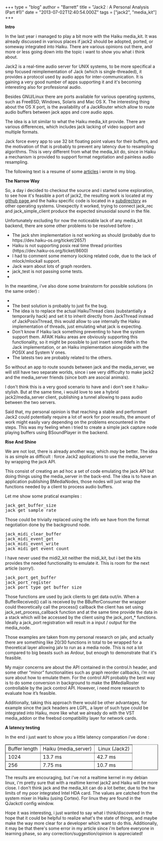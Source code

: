 +++
type = "blog"
author = "Barrett"
title = "Jack2 : A Personal Analysis (Part #1)"
date = "2013-07-02T12:40:54.000Z"
tags = ["jack2", "media_kit"]
+++

<strong>Intro</strong>

In the last year i managed to play a bit more with the Haiku media_kit.
It was already discussed in various places if jack2 should be adopted, ported, or someway integrated into Haiku. There are various opinions out there, and more or less going down into the topic i want to show you what i think about.

Jack2 is a real-time audio server for UNIX systems, to be more specifical a smp focused reimplementation of Jack (which is single-threaded), it provides a protocol used by audio apps for inter-communication. It is gaining a very good number of apps supporting it and it's becoming interesting also for professional audio.

Besides GNU/Linux there are ports available for various operating systems, such as FreeBSD, Windows, Solaris and Mac OS X. The interesting thing about the OS X port, is the availability of a JackRouter which allow to route audio buffers between jack apps and core audio apps.

The idea is a lot similar to what the Haiku media_kit provide.
There are various differences, which includes jack lacking of video support and multiple formats.

Jack force every app to use 32 bit floating point values for their buffers, and the motivation of that is probably to prevent any latency due to resampling algorithms. This is very different from what the media_kit do, since in Haiku a mechanism is provided to support format negotiation and painless audio resampling.

The following text is a resume of some <a href="http://www.versut.com/category/jack2/"> articles</a>  i wrote in my blog.

<strong>The Narrow Way</strong>

So, a day i decided to checkout the source and i started some exploration, to see how it's feasible a port of jack2, the resulting work is located at my <a href="https://github.com/Barrett17/jack2-for-haiku"> github page </a> and the haiku specific code is located in a <a href="http://github.com/Barrett17/jack2-for-haiku/tree/master/haiku/">subdirectory</a> as other operating systems. Unexpectly it worked, trying to connect jack_rec and jack_simple_client produce the expected sinusoidal sound in the file.

Unfortunately excluding for now the noticeable lack of any media_kit backend, there are some other problems to be resolved before :

<ul>
 <li> The jack shm implementation is not working as should (probably due to https://dev.haiku-os.org/ticket/2657)</li>
 <li> Haiku is not supporting posix real time thread priorities (https://dev.haiku-os.org/ticket/8600)</li>
 <li> I had to comment some memory locking related code, due to the lack of mlock/mlockall support.</li>
 <li> Jack warn about lots of graph reorders.</li>
 <li> jack_test is not passing some tests.</li>
 <li></li>
</ul>

In the meantime, i've also done some brainstorm for possible solutions (in the same order) :

<ul>
 <li></li>
 <li> The best solution is probably to just fix the bug.</li>
 <li> The idea is to replace the actual HaikuThread class (substantially a temporarily hack) and set
 it to inherit directly from JackThread instead of JackPosixThread, this would allow to use internally
 the Haiku implementation of threads, just emulating what jack is expecting. </li>
 <li>Don't know if Haiku lack something preventing to have the system support them. AFAIK Haiku areas are obviously supporting this functionality, so it might be possible to just insert some ifdefs in the Jack implementation, or an Haiku implementation alongside with the POSIX and System V ones.</li>
 <li> The latests two are probably related to the others.</li>
</ul>

So without an app to route sounds between jack and the media_server, we will still have
two separate worlds, since i see very difficulty to make jack2 and the media_server friends (since both are asocial animals).
 
I don't think this is a very good scenario to have and i don't see it haiku-stylish. But at the same time, i would love to see a hybrid jack2/media_server client, publishing a tunnel allowing to pass audio between the two servers.

Said that, my personal opinion is that reaching a stable and performant Jack2 could potentially require a lot of work for poor results, the amount of work might easily vary depending on the problems encountered in the steps. This was my feeling when i tried to create a simple jack capture node playing buffers using BSoundPlayer in the backend. 

<strong>Rise And Shine</strong>

We are not lost, there is already another way, which *may* be better. The idea is as simple as difficult : force Jack2 applications to use the media_server by wrapping the jack API.

This consist of creating an ad hoc a set of code emulating the jack API but doing things using the media_server in the back-end. The idea is to have an application publishing BMediaNodes, those nodes will just wrap the functions needed by a client to process audio buffers.

Let me show some pratical examples :

<pre>jack_get_buffer_size
jack_get_sample_rate</pre>

Those could be trivially replaced using the info we have from the format negotiation done by the background node.

<pre>
jack_midi_clear_buffer
jack_midi_event_get
jack_midi_event_write
jack_midi_get_event_count</pre>

I have never used the midi2_kit neither the midi_kit, but i bet the kits provides the needed functionality to emulate it. This is room for the next article (sorry!).

<pre>jack_port_get_buffer
jack_port_register
jack_port_type_get_buffer_size</pre>

Those functions are used by jack clients to get data out/in. When a BufferReceived() call is received by the BBufferConsumer the wrapper could theoretically call the process() callback the client has set using jack_set_process_callback function and at the same time provide the data in a stack which will be accessed by the client using the jack_port_* functions. Ideally a jack_port registration will result in a input / output for the media_node.

Those examples are taken from my personal research on jalv, and actually there are something like 20/30 functions in total to be wrapped for a theoretical layer allowing jalv to run as a media node. This is not a lot compared to big beasts such as Ardour, but enough to demonstrate that it's feasible.

My major concerns are about the API contained in the control.h header, and some other “minor” functionalities such as graph reorder callbacks, i’m not sure about how to emulate them. For the control API probably the best way is to do some conversion in background to make the BMediaRoster controllable by the jack control API. However, i need more research to evaluate how it’s feasible.

Additionally, taking this approach there would be other advantages, for example since the jack headers are LGPL, a layer of such type could be integrated into Haiku, more like what we already do with the VST media_addon or the freebsd compatibility layer for network cards.

<strong>A latency testing</strong>

In the end i just want to show you a little latency comparation i've done :

<table border="1">
<tbody>
<tr>
<td>Buffer length</td>
<td>Haiku (media_server)</td>
<td> Linux (Jack2)</td>
</tr>
<tr>
<td>1024</td>
<td>13.7 ms</td>
<td>42.7 ms</td>
</tr>
<tr>
<td>256</td>
<td>7.75 ms</td>
<td>10.7 ms</td>
</tr>
</tbody>
</table>

The results are encouraging, but i've not a realtime kernel in my debian linux, i'm pretty sure that with a realtime kernel jack2 and Haiku will be more close. I don't think jack and the media_kit can do a lot better, due to the hw limits of my poor integrated Intel HDA card. The values are catched from the system mixer in Haiku (using Cortex). For linux they are found in the QJackctl config window.

Hope it was interesting, i just wanted to say what i think/discovered in the hope that
it could be helpful to realize what's the state of things, and maybe make the way more clear for a developer which want to do this. Additionally, it may be that there's some error in my article since i'm before everyone in learning phase, so any correction/suggestion/opinion is appreciated!
